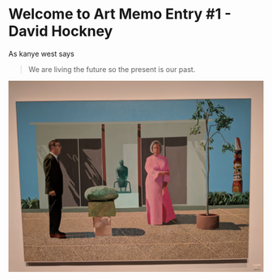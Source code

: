 # Welcome to Art Memo Entry #1 - David Hockney 

As kanye west says
> We are living the future so the present
> is our past.

![image of painting](https://github.com/Timmypoyu/Timmypoyu.github.io/blob/master/ArtMemos/IMG_20180223_144609.jpg?raw=true)
